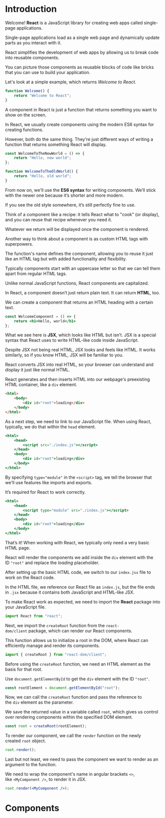
# Introduction

Welcome! **React** is a JavaScript library for creating web apps called single-page applications.

Single-page applications load as a single web page and dynamically update parts as you interact with it.

React simplifies the development of web apps by allowing us to break code into reusable components.

You can picture those components as reusable blocks of code like bricks that you can use to build your application.

Let's look at a simple example, which returns _Welcome to React_.


```jsx
function Welcome() {
	return "Welcome to React";
}
```

A component in React is just a function that returns something you want to show on the screen.

In React, we usually create components using the modern ES6 syntax for creating functions.

However, both do the same thing. They're just different ways of writing a function that returns something React will display.

```jsx
const WelcomeToTheNewWorld = () => {
	return "Hello, new world";
};

function WelcomeToTheOldWorld() {
	return "Hello, old world";
}
```

From now on, we'll use the **ES6 syntax** for writing components. We’ll stick with the newer one because it’s shorter and more modern.

If you see the old style somewhere, it’s still perfectly fine to use.

Think of a component like a recipe: it tells React what to "cook" (or display), and you can reuse that recipe whenever you need it.

Whatever we return will be displayed once the component is rendered.

Another way to think about a component is as custom HTML tags with superpowers.

The function's name defines the component, allowing you to reuse it just like an HTML tag but with added functionality and flexibility.

Typically components start with an uppercase letter so that we can tell them apart from regular HTML tags.

Unlike normal JavaScript functions, React components are capitalized.

In React, a component doesn’t just return plain text. It can return **HTML**, too.

We can create a component that returns an HTML heading with a certain text.

```jsx
const WelcomeComponent = () => {
	return <h1>Hello, world</h1>
};
```

What we see here is **JSX**, which looks like HTML but isn’t. JSX is a special syntax that React uses to write HTML-like code inside JavaScript.

Despite JSX not being real HTML, JSX looks and feels like HTML. It works similarly, so if you know HTML, JSX will be familiar to you.

React converts JSX into real HTML, so your browser can understand and display it just like normal HTML.

React generates and then inserts HTML into our webpage's preexisting HTML container, like a `div` element.

```html
<html>
	<body>
		<div id="root">loading</div>
	</body>
</html>
```

As a next step, we need to link to our JavaScript file. When using React, typically, we do that within the `head` element.

```jsx
<html>
	<head>
		<script src="./index.js"></script>
	</head>
	<body>
		<div id="root">loading</div>
	</body>
</html>
```

By specifying `type="module"` in the `<script>` tag, we tell the browser that we'll use features like imports and exports.

It’s required for React to work correctly.

```jsx
<html>
	<head>
		<script type="module" src="./index.js"></script>
	</head>
	<body>
		<div id="root">loading</div>
	</body>
</html>
```

That’s it! When working with React, we typically only need a very basic HTML page.

React will render the components we add inside the `div` element with the ID `"root"` and replace the _loading_ placeholder.

After setting up the basic HTML code, we switch to our `index.jsx` file to work on the React code.

In the HTML file, we reference our React file as `index.js`, but the file ends in `.jsx` because it contains both JavaScript and HTML-like JSX.

To make React work as expected, we need to import the **React** package into your JavaScript file.

```jsx
import React from "react";
```

Next, we import the `createRoot` function from the `react-dom/client` package, which can render our React components.

This function allows us to initialize a root in the DOM, where React can efficiently manage and render its components.

```jsx
import { createRoot } from "react-dom/client";
```

Before using the `createRoot` function, we need an HTML element as the basis for that root.

Use `document.getElementById` to get the `div` element with the ID `"root"`.

```jsx
const rootElement = document.getElementById("root");
```

Now, we can call the `createRoot` function and pass the reference to the `div` element as the parameter.

We save the returned value in a variable called `root`, which gives us control over rendering components within the specified DOM element.

```jsx
const root = createRoot(rootElement);
```

To render our component, we call the `render` function on the newly created `root` object.

```jsx
root.render();
```

Last but not least, we need to pass the component we want to render as an argument to the function.

We need to wrap the component's name in angular brackets `<>`, like `<MyComponent />`, to render it in JSX.

```jsx
root.render(<MyComponent />);
```

# Components


